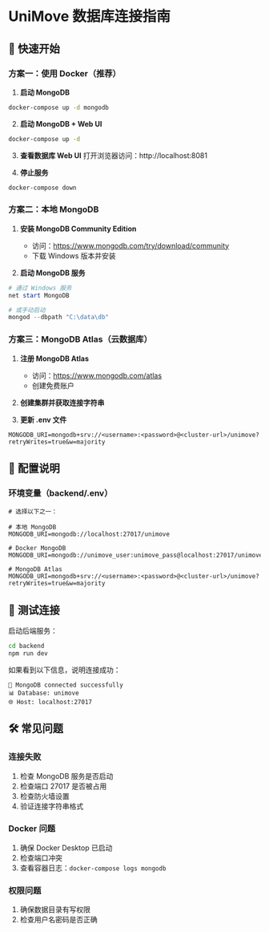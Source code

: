 # UniMove 数据库连接指南

## 🚀 快速开始

### 方案一：使用 Docker（推荐）

1. **启动 MongoDB**

```bash
docker-compose up -d mongodb
```

2. **启动 MongoDB + Web UI**

```bash
docker-compose up -d
```

3. **查看数据库 Web UI**
   打开浏览器访问：http://localhost:8081

4. **停止服务**

```bash
docker-compose down
```

### 方案二：本地 MongoDB

1. **安装 MongoDB Community Edition**

   - 访问：https://www.mongodb.com/try/download/community
   - 下载 Windows 版本并安装

2. **启动 MongoDB 服务**

```powershell
# 通过 Windows 服务
net start MongoDB

# 或手动启动
mongod --dbpath "C:\data\db"
```

### 方案三：MongoDB Atlas（云数据库）

1. **注册 MongoDB Atlas**

   - 访问：https://www.mongodb.com/atlas
   - 创建免费账户

2. **创建集群并获取连接字符串**

3. **更新 .env 文件**

```env
MONGODB_URI=mongodb+srv://<username>:<password>@<cluster-url>/unimove?retryWrites=true&w=majority
```

## 🔧 配置说明

### 环境变量（backend/.env）

```env
# 选择以下之一：

# 本地 MongoDB
MONGODB_URI=mongodb://localhost:27017/unimove

# Docker MongoDB
MONGODB_URI=mongodb://unimove_user:unimove_pass@localhost:27017/unimove

# MongoDB Atlas
MONGODB_URI=mongodb+srv://<username>:<password>@<cluster-url>/unimove?retryWrites=true&w=majority
```

## 🧪 测试连接

启动后端服务：

```bash
cd backend
npm run dev
```

如果看到以下信息，说明连接成功：

```
🎉 MongoDB connected successfully
📊 Database: unimove
🌐 Host: localhost:27017
```

## 🛠️ 常见问题

### 连接失败

1. 检查 MongoDB 服务是否启动
2. 检查端口 27017 是否被占用
3. 检查防火墙设置
4. 验证连接字符串格式

### Docker 问题

1. 确保 Docker Desktop 已启动
2. 检查端口冲突
3. 查看容器日志：`docker-compose logs mongodb`

### 权限问题

1. 确保数据目录有写权限
2. 检查用户名密码是否正确
